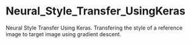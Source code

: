 # Neural_Style_Transfer_UsingKeras
Neural Style Transfer Using Keras. Transfering the style of a reference image to target image using gradient descent.
